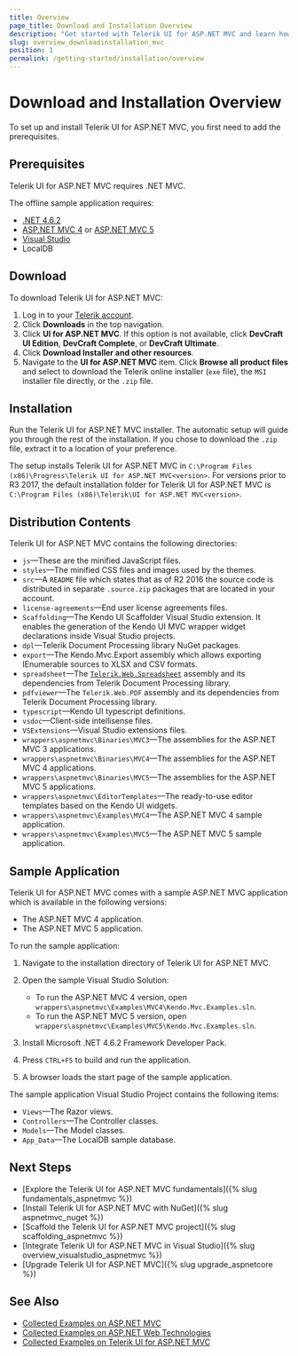 ```yaml
---
title: Overview
page_title: Download and Installation Overview
description: "Get started with Telerik UI for ASP.NET MVC and learn how to download the library and initialize its HTML helpers."
slug: overview_downloadinstallation_mvc
position: 1
permalink: /getting-started/installation/overview
---
```


# Download and Installation Overview

To set up and install Telerik UI for ASP.NET MVC, you first need to add the prerequisites.

## Prerequisites

Telerik UI for ASP.NET MVC requires .NET MVC.

The offline sample application requires:

* [.NET 4.6.2](https://www.microsoft.com/en-us/download/details.aspx?id=53321)
* [ASP.NET MVC 4](http://www.asp.net/mvc/mvc4) or [ASP.NET MVC 5](http://www.asp.net/mvc/mvc5)
* [Visual Studio](https://www.visualstudio.com/downloads/)
* LocalDB

## Download

To download Telerik UI for ASP.NET MVC:

1. Log in to your [Telerik account](https://www.telerik.com/login/v2/telerik?ReturnUrl=https://www.telerik.com/v2/oauth/telerik/authorize%3Fclient_id%3Dhttp://www.lean.telerik.com%26redirect_uri%3Dhttps://www.telerik.com/account/default.aspx%26response_type%3Dcode%26state%3DBC61727E88E19B88D8471959A1CD745B15A7E71498002F0383A966A0200E7FDA).
1. Click **Downloads** in the top navigation.
1. Click **UI for ASP.NET MVC**. If this option is not available, click **DevCraft UI Edition**, **DevCraft Complete**, or **DevCraft Ultimate**.
1. Click **Download Installer and other resources**.
1. Navigate to the **UI for ASP.NET MVC**  item. Click **Browse all product files** and select to download the Telerik online installer (`exe` file), the `MSI` installer file directly, or the `.zip` file.

## Installation

Run the Telerik UI for ASP.NET MVC installer. The automatic setup will guide you through the rest of the installation. If you chose to download the `.zip` file, extract it to a location of your preference.

The setup installs Telerik UI for ASP.NET MVC in `C:\Program Files (x86)\Progress\Telerik UI for ASP.NET MVC<version>`. For versions prior to R3 2017, the default installation folder for Telerik UI for ASP.NET MVC is `C:\Program Files (x86)\Telerik\UI for ASP.NET MVC<version>`.

## Distribution Contents

Telerik UI for ASP.NET MVC contains the following directories:

* `js`&mdash;These are the minified JavaScript files.
* `styles`&mdash;The minified CSS files and images used by the themes.
* `src`&mdash;A `README` file which states that as of R2 2016 the source code is distributed in separate `.source.zip` packages that are located in your account.
* `license-agreements`&mdash;End user license agreements files.
* `Scaffolding`&mdash;The Kendo UI Scaffolder Visual Studio extension. It enables the generation of the Kendo UI MVC wrapper widget declarations inside Visual Studio projects.
* `dpl`&mdash;Telerik Document Processing library NuGet packages.
* `export`&mdash;The Kendo.Mvc.Export assembly which allows exporting IEnumerable sources to XLSX and CSV formats.
* `spreadsheet`&mdash;The [`Telerik.Web.Spreadsheet`](https://docs.telerik.com/kendo-ui/controls/data-management/spreadsheet/import-and-export-data/server-side-processing) assembly and its dependencies from Telerik Document Processing library.
* `pdfviewer`&mdash;The `Telerik.Web.PDF` assembly and its dependencies from Telerik Document Processing library.
* `typescript`&mdash;Kendo UI typescript definitions.
* `vsdoc`&mdash;Client-side intellisense files.
* `VSExtensions`&mdash;Visual Studio extensions files.
* `wrappers\aspnetmvc\Binaries\MVC3`&mdash;The assemblies for the ASP.NET MVC 3 applications.
* `wrappers\aspnetmvc\Binaries\MVC4`&mdash;The assemblies for the ASP.NET MVC 4 applications.
* `wrappers\aspnetmvc\Binaries\MVC5`&mdash;The assemblies for the ASP.NET MVC 5 applications.
* `wrappers\aspnetmvc\EditorTemplates`&mdash;The ready-to-use editor templates based on the Kendo UI widgets.
* `wrappers\aspnetmvc\Examples\MVC4`&mdash;The ASP.NET MVC 4 sample application.
* `wrappers\aspnetmvc\Examples\MVC5`&mdash;The ASP.NET MVC 5 sample application.


## Sample Application

Telerik UI for ASP.NET MVC comes with a sample ASP.NET MVC application which is available in the following versions:

* The ASP.NET MVC 4 application.
* The ASP.NET MVC 5 application.

To run the sample application:

1. Navigate to the installation directory of Telerik UI for ASP.NET MVC.
1. Open the sample Visual Studio Solution:

    * To run the ASP.NET MVC 4 version, open `wrappers\aspnetmvc\Examples\MVC4\Kendo.Mvc.Examples.sln`.
    * To run the ASP.NET MVC 5 version, open `wrappers\aspnetmvc\Examples\MVC5\Kendo.Mvc.Examples.sln`.

1. Install Microsoft .NET 4.6.2 Framework Developer Pack.
1. Press `CTRL+F5` to build and run the application.
1. A browser loads the start page of the sample application.

The sample application Visual Studio Project contains the following items:

* `Views`&mdash;The Razor views.
* `Controllers`&mdash;The Controller classes.
* `Models`&mdash;The Model classes.
* `App_Data`&mdash;The LocalDB sample database.

## Next Steps

* [Explore the Telerik UI for ASP.NET MVC fundamentals]({% slug fundamentals_aspnetmvc %})
* [Install Telerik UI for ASP.NET MVC with NuGet]({% slug aspnetmvc_nuget %})
* [Scaffold the Telerik UI for ASP.NET MVC project]({% slug scaffolding_aspnetmvc %})
* [Integrate Telerik UI for ASP.NET MVC in Visual Studio]({% slug overview_visualstudio_aspnetmvc %})
* [Upgrade Telerik UI for ASP.NET MVC]({% slug upgrade_aspnetcore %})

## See Also

* [Collected Examples on ASP.NET MVC](https://github.com/telerik/kendo-examples-asp-net-mvc)
* [Collected Examples on ASP.NET Web Technologies](https://github.com/telerik/kendo-examples-asp-net)
* [Collected Examples on Telerik UI for ASP.NET MVC](https://github.com/telerik/ui-for-aspnet-mvc-examples)
